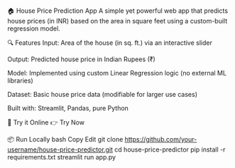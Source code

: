 🏠 House Price Prediction App
A simple yet powerful web app that predicts house prices (in INR) based on the area in square feet using a custom-built regression model.

🔍 Features
Input: Area of the house (in sq. ft.) via an interactive slider

Output: Predicted house price in Indian Rupees (₹)

Model: Implemented using custom Linear Regression logic (no external ML libraries)

Dataset: Basic house price data (modifiable for larger use cases)

Built with: Streamlit, Pandas, pure Python

🚀 Try it Online
👉 Try Now

📦 Run Locally
bash
Copy
Edit
git clone https://github.com/your-username/house-price-predictor.git
cd house-price-predictor
pip install -r requirements.txt
streamlit run app.py
